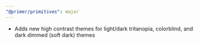 ```yaml
---
"@primer/primitives": major
---
```


- Adds new high contrast themes for light/dark tritanopia, colorblind, and dark dimmed (soft dark) themes

